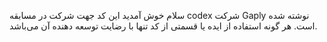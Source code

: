 سلام خوش آمدید
این کد جهت شرکت در مسابقه codex شرکت Gaply نوشته شده است.
هر گونه استفاده از ایده یا قسمتی از کد تنها با رضایت توسعه دهنده آن می‌باشد.
